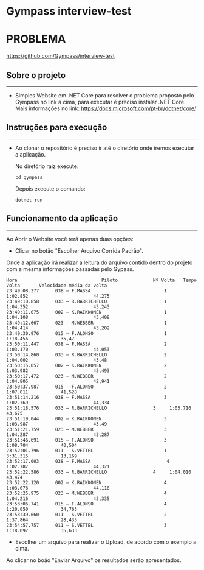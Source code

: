 # Gympass interview-test

PROBLEMA
========
https://github.com/Gympass/interview-test

## Sobre o projeto
------------------
* Simples Website em .NET Core para resolver o problema proposto pelo Gympass no link a cima, para executar é preciso instalar .NET Core. Mais informações no link: https://docs.microsoft.com/pt-br/dotnet/core/

## Instruções para execução
------------------
* Ao clonar o repositório é preciso ir até o diretório onde iremos executar a aplicação. 
   
   No diretório raiz execute:
      
      cd gympass
      
   Depois execute o comando:
   
      dotnet run
      
      
## Funcionamento da aplicação
------------------


Ao Abrir o Website você terá apenas duas opções:

 - Clicar no botão "Escolher Arquivo Corrida Padrão".
 
 Onde a aplicação irá realizar a leitura do arquivo contido dentro do projeto com a mesma informações passadas pelo Gypass.
 
 
 
 ```text
Hora                               Piloto             Nº Volta   Tempo Volta       Velocidade média da volta
23:49:08.277      038 – F.MASSA                           1		1:02.852                        44,275
23:49:10.858      033 – R.BARRICHELLO                     1		1:04.352                        43,243
23:49:11.075      002 – K.RAIKKONEN                       1             1:04.108                        43,408
23:49:12.667      023 – M.WEBBER                          1		1:04.414                        43,202
23:49:30.976      015 – F.ALONSO                          1		1:18.456			35,47
23:50:11.447      038 – F.MASSA                           2		1:03.170                        44,053
23:50:14.860      033 – R.BARRICHELLO                     2		1:04.002                        43,48
23:50:15.057      002 – K.RAIKKONEN                       2             1:03.982                        43,493
23:50:17.472      023 – M.WEBBER                          2		1:04.805                        42,941
23:50:37.987      015 – F.ALONSO                          2		1:07.011			41,528
23:51:14.216      038 – F.MASSA                           3		1:02.769                        44,334
23:51:18.576      033 – R.BARRICHELLO		          3		1:03.716                        43,675
23:51:19.044      002 – K.RAIKKONEN                       3		1:03.987                        43,49
23:51:21.759      023 – M.WEBBER                          3		1:04.287                        43,287
23:51:46.691      015 – F.ALONSO                          3		1:08.704			40,504
23:52:01.796      011 – S.VETTEL                          1		3:31.315			13,169
23:52:17.003      038 – F.MASSA                            4		1:02.787                        44,321
23:52:22.586      033 – R.BARRICHELLO		          4		1:04.010                        43,474
23:52:22.120      002 – K.RAIKKONEN                       4		1:03.076                        44,118
23:52:25.975      023 – M.WEBBER                          4		1:04.216                        43,335
23:53:06.741      015 – F.ALONSO                          4		1:20.050			34,763
23:53:39.660      011 – S.VETTEL                          2		1:37.864			28,435
23:54:57.757      011 – S.VETTEL                          3		1:18.097			35,633

```
     
 
  - Escolher um arquivo para realizar o Upload, de acordo com o exemplo a cima.
  
  Ao clicar no boão "Enviar Arquivo" os resultados serão apresentados.
  

